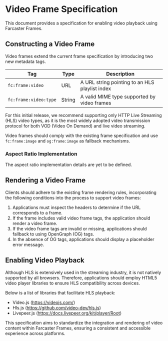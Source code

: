 # Video Frame Specification

This document provides a specification for enabling video playback using Farcaster Frames.

## Constructing a Video Frame

Video frames extend the current frame specification by introducing two new metadata tags.

| Tag                   | Type   | Description                                    |
| --------------------- | ------ | ---------------------------------------------- |
| `fc:frame:video`      | URL    | A URL string pointing to an HLS playlist index |
| `fc:frame:video:type` | String | A valid MIME type supported by video frames    |

For this initial release, we recommend supporting only HTTP Live Streaming (HLS) video types, as it is the most widely adopted video transmission protocol for both VOD (Video On Demand) and live video streaming.

Video frames should comply with the existing frame specification and use `fc:frame:image` and `og:frame:image` as fallback mechanisms.

### Aspect Ratio Implementation

The aspect ratio implementation details are yet to be defined.

## Rendering a Video Frame

Clients should adhere to the existing frame rendering rules, incorporating the following conditions into the process to support video frames:

1. Applications must inspect the headers to determine if the URL corresponds to a frame.
2. If the frame includes valid video frame tags, the application should render a video frame.
3. If the video frame tags are invalid or missing, applications should fallback to using OpenGraph (OG) tags.
4. In the absence of OG tags, applications should display a placeholder error message.

## Enabling Video Playback

Although HLS is extensively used in the streaming industry, it is not natively supported by all browsers. Therefore, applications should employ HTML5 video player libraries to ensure HLS compatibility across devices.

Below is a list of libraries that facilitate HLS playback:

- Video.js (https://videojs.com/)
- Hls.js (https://github.com/video-dev/hls.js)
- Livepeer.js (https://docs.livepeer.org/kit/player/Root)

This specification aims to standardize the integration and rendering of video content within Farcaster Frames, ensuring a consistent and accessible experience across platforms.
